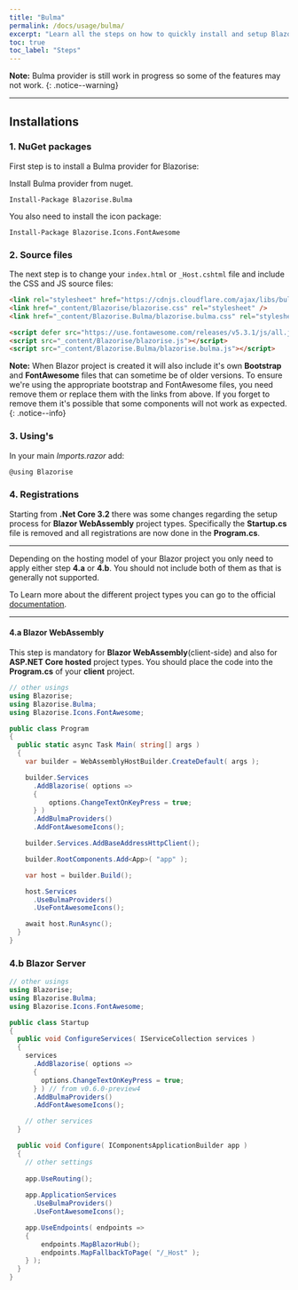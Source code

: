 ```yaml
---
title: "Bulma"
permalink: /docs/usage/bulma/
excerpt: "Learn all the steps on how to quickly install and setup Blazorise for Bulma CSS framework and FontAwesome icons."
toc: true
toc_label: "Steps"
---
```


**Note:** Bulma provider is still work in progress so some of the features may not work.
{: .notice--warning}

---

## Installations

### 1. NuGet packages

First step is to install a Bulma provider for Blazorise:

Install Bulma provider from nuget.

```
Install-Package Blazorise.Bulma
```

You also need to install the icon package:

```
Install-Package Blazorise.Icons.FontAwesome
```

### 2. Source files

The next step is to change your `index.html` or `_Host.cshtml` file and include the CSS and JS source files:

```html
<link rel="stylesheet" href="https://cdnjs.cloudflare.com/ajax/libs/bulma/0.7.2/css/bulma.min.css">
<link href="_content/Blazorise/blazorise.css" rel="stylesheet" />
<link href="_content/Blazorise.Bulma/blazorise.bulma.css" rel="stylesheet" />

<script defer src="https://use.fontawesome.com/releases/v5.3.1/js/all.js"></script>
<script src="_content/Blazorise/blazorise.js"></script>
<script src="_content/Blazorise.Bulma/blazorise.bulma.js"></script>
```

**Note:** When Blazor project is created it will also include it's own **Bootstrap** and **FontAwesome** files that can sometime be of older versions. To ensure we're using the appropriate bootstrap and FontAwesome files, you need remove them or replace them with the links from above. If you forget to remove them it's possible that some components will not work as expected.
{: .notice--info}

### 3. Using's

In your main _Imports.razor_ add:

```cs
@using Blazorise
```

### 4. Registrations

Starting from **.Net Core 3.2** there was some changes regarding the setup process for **Blazor WebAssembly** project types. Specifically the **Startup.cs** file is removed and all registrations are now done in the **Program.cs**.

---
Depending on the hosting model of your Blazor project you only need to apply either step **4.a** or **4.b**. You should not include both of them as that is generally not supported.

To Learn more about the different project types you can go to the official [documentation](https://docs.microsoft.com/en-us/aspnet/core/blazor/hosting-models).

---

#### 4.a Blazor WebAssembly

This step is mandatory for **Blazor WebAssembly**(client-side) and also for **ASP.NET Core hosted** project types. You should place the code into the **Program.cs** of your **client** project.

```cs
// other usings
using Blazorise;
using Blazorise.Bulma;
using Blazorise.Icons.FontAwesome;

public class Program
{
  public static async Task Main( string[] args )
  {
    var builder = WebAssemblyHostBuilder.CreateDefault( args );

    builder.Services
      .AddBlazorise( options =>
      {
          options.ChangeTextOnKeyPress = true;
      } )
      .AddBulmaProviders()
      .AddFontAwesomeIcons();

    builder.Services.AddBaseAddressHttpClient();

    builder.RootComponents.Add<App>( "app" );

    var host = builder.Build();

    host.Services
      .UseBulmaProviders()
      .UseFontAwesomeIcons();

    await host.RunAsync();
  }
}
```

### 4.b Blazor Server

```cs
// other usings
using Blazorise;
using Blazorise.Bulma;
using Blazorise.Icons.FontAwesome;

public class Startup
{
  public void ConfigureServices( IServiceCollection services )
  {
    services
      .AddBlazorise( options =>
      {
        options.ChangeTextOnKeyPress = true;
      } ) // from v0.6.0-preview4
      .AddBulmaProviders()
      .AddFontAwesomeIcons();

    // other services
  }

  public void Configure( IComponentsApplicationBuilder app )
  {
    // other settings
    
    app.UseRouting();
    
    app.ApplicationServices
      .UseBulmaProviders()
      .UseFontAwesomeIcons();

    app.UseEndpoints( endpoints =>
    {
        endpoints.MapBlazorHub();
        endpoints.MapFallbackToPage( "/_Host" );
    } );
  }
}
```